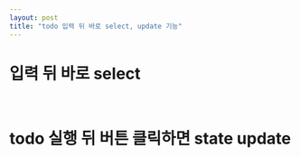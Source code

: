 ```yaml
---
layout: post
title: "todo 입력 뒤 바로 select, update 기능"
---
```


# 입력 뒤 바로 select

<br>

# todo 실행 뒤 버튼 클릭하면 state update
